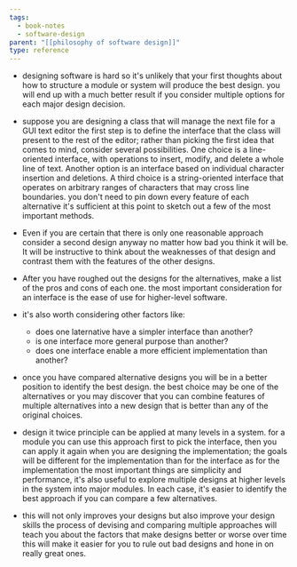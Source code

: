 ```yaml
---
tags:
  - book-notes
  - software-design
parent: "[[philosophy of software design]]"
type: reference
---
```

- designing software is hard so it's unlikely that your first thoughts about how to structure a module or system will produce the best design. you will end up with a much better result if you consider multiple options for each major design decision.
- suppose you are designing a class that will manage the next file for a GUI text editor the first step is to define the interface that the class will present to the rest of the editor; rather than picking the first idea that comes to mind, consider several possibilities. One choice is a line-oriented interface, with operations to insert, modify, and delete a whole line of text. Another option is an interface based on individual character insertion and deletions. A third choice is a string-oriented interface that operates on arbitrary ranges of characters that may cross line boundaries. you don't need to pin down every feature of each alternative it's sufficient at this point to sketch out a few of the most important methods.
- Even if you are certain that there is only one reasonable approach consider a second design anyway no matter how bad you think it will be. It will be instructive to think about the weaknesses of that design and contrast them with the features of the other designs.
- After you have roughed out the designs for the alternatives, make a list of the pros and cons of each one. the most important consideration for an interface is the ease of use for higher-level software.
- it's also worth considering other factors like:
	- does one laternative have a simpler interface than another?
	- is one interface more general purpose than another?
	- does one interface enable a more efficient implementation than another?

- once you have compared alternative designs you will be in a better position to identify the best design. the best choice may be one of the alternatives or you may discover that you can combine features of multiple alternatives into a new design that is better than any of the original choices.
- design it twice principle can be applied at many levels in a system. for a module you can use this approach first to pick the interface, then you can apply it again when you are designing the implementation; the goals will be different for the implementation than for the interface as for the implementation the most important things are simplicity and performance, it's also useful to explore multiple designs at higher levels in the system into major modules. In each case, it's easier to identify the best approach if you can compare a few alternatives.
- this will not only improves your designs but also improve your design skills the process of devising and comparing multiple approaches will teach you about the factors that make designs better or worse over time this will make it easier for you to rule out bad designs and hone in on really great ones.